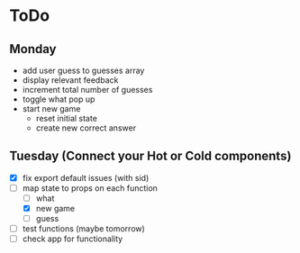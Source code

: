 # ToDo

## Monday

* add user guess to guesses array
* display relevant feedback
* increment total number of guesses
* toggle what pop up
* start new game
  * reset initial state
  * create new correct answer

## Tuesday (Connect your Hot or Cold components)

* [X] fix export default issues (with sid)
* [ ] map state to props on each function
  * [ ] what
  * [X] new game
  * [ ] guess
* [ ] test functions (maybe tomorrow)
* [ ] check app for functionality